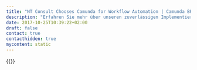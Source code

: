 ```yaml
---
title: "NT Consult Chooses Camunda for Workflow Automation | Camunda BPM"
description: "Erfahren Sie mehr über unseren zuverlässigen Implementierungspartner NT Consult. Camunda ist der Marktführer für Workflow-Automatisierung und Geschäftsprozessmanagement. Holen Sie sich heute Ihre 30-Tage-Testversion."
date: 2017-10-25T10:39:22+02:00
draft: false
contact: true
contacthidden: true
mycontent: static
---
```

{{<partner-single
company="NTCONSULT Corporation"
type="si"
website="https://www.ntconsultcorp.com/"
countrycode="US"
city="San Diego"
description="<p>NTCONSULT is a Brazilian company specialized in consulting and information technology services.&nbsp;</p><p>Headquartered in Porto Alegre and with agency offices in Montevideo, Recife, Fortaleza and Bras&iacute;lia, our core business includes software development services and process improvement consulting, as well as experience in implementation of programs and projects funded by multilateral credit agencies.&nbsp;</p><p>In 15 years of experience, the solutions developed by NTCONSULT met clients from various sectors such as financial, retail, industries and government.<br />In addition to experience with projects developed in Brazil, NTCONSULT also conducted projects in Uruguay, Peru, Colombia and Mozambique. In order to constantly improve the services offered, NTCONSULT invests in R&amp;D. Periodically the company&rsquo;s staff participates in technological exchanges in Silicon Valley, California, USA, where NTCONSULT has a point of presence.<br />&nbsp;</p>"
siregion="na,latam"
level="basic"
logo="//images.ctfassets.net/vpidbgnakfvf/520vniq7p666aCE8kmy2kQ/8160ec13fcb97c6e799b925f5225809d/NTCONSULT.png">}}